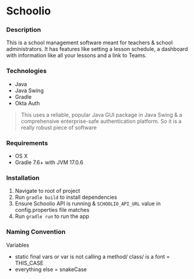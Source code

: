 # Schoolio

### Description
This is a school management software meant for teachers & school administrators. It has features like setting a lesson schedule, a dashboard with information like all your lessons and a link to Teams.

### Technologies
- Java
- Java Swing
- Gradle
- Okta Auth
> This uses a reliable, popular Java GUI package in Java Swing & a comprehensive enterprise-safe authentication platform. So it is a really robust piece of software

### Requirements
- OS X
- Gradle 7.6+ with JVM 17.0.6

### Installation
1. Navigate to root of project
2. Run `gradle build` to install dependencies
3. Ensure Schoolio API is running & `SCHOOLIO_API_URL` value in config.properties file matches
4. Run `gradle run` to run the app

### Naming Convention
Variables
- static final vars or var is not calling a method/ class/ is a font = THIS_CASE
- everything else = snakeCase